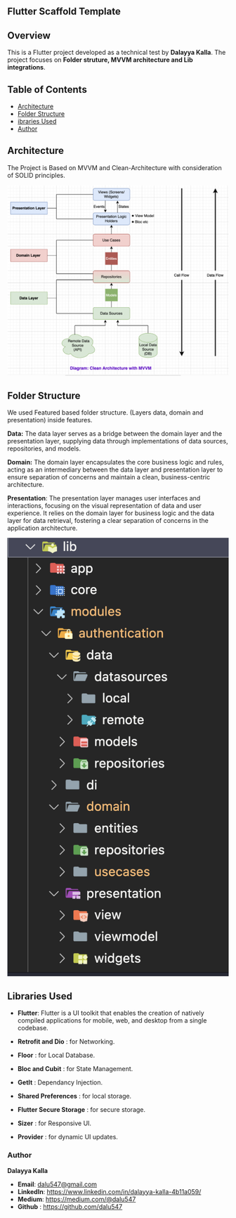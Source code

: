 ## Flutter Scaffold Template

## Overview
This is a Flutter project developed as a technical test by **Dalayya Kalla**. The project focuses on **Folder struture, MVVM architecture and Lib integrations**.

## Table of Contents
- [Architecture](#architecture)
- [Folder Structure](#folder-structure)
- [ibraries Used](libraries-used)
- [Author](#author)

## Architecture

The Project is Based on MVVM and Clean-Architecture with consideration of SOLID principles.

![Architecture Diagram](screenshots/clean_architecture.png)

## Folder Structure

We used Featured based folder structure. (Layers data, domain and presentation) inside features.

**Data:** The data layer serves as a bridge between the domain layer and the presentation layer, supplying data through implementations of data sources, repositories, and models.

**Domain:** The domain layer encapsulates the core business logic and rules, acting as an intermediary between the data layer and presentation layer to ensure separation of concerns and maintain a clean, business-centric architecture. 

**Presentation**: The presentation layer manages user interfaces and interactions, focusing on the visual representation of data and user experience. It relies on the domain layer for business logic and the data layer for data retrieval, fostering a clear separation of concerns in the application architecture.

![Folder Diagram](screenshots/folder_structure.png)

## Libraries Used

- **Flutter**: Flutter is a UI toolkit that enables the creation of natively compiled applications for mobile, web, and desktop from a single codebase.
 
- **Retrofit and Dio** : for Networking.
- **Floor** : for Local Database.
- **Bloc and Cubit** : for State Management.
- **GetIt** : Dependancy Injection.
- **Shared Preferences** : for local storage.
- **Flutter Secure Storage** : for secure storage.
- **Sizer** : for Responsive UI.
- **Provider** : for dynamic UI updates.

### Author

 **Dalayya Kalla**

- **Email**: [dalu547@gmail.com]()
- **LinkedIn**: https://www.linkedin.com/in/dalayya-kalla-4b11a059/
- **Medium**: https://medium.com/@dalu547
- **Github** : https://github.com/dalu547
  






